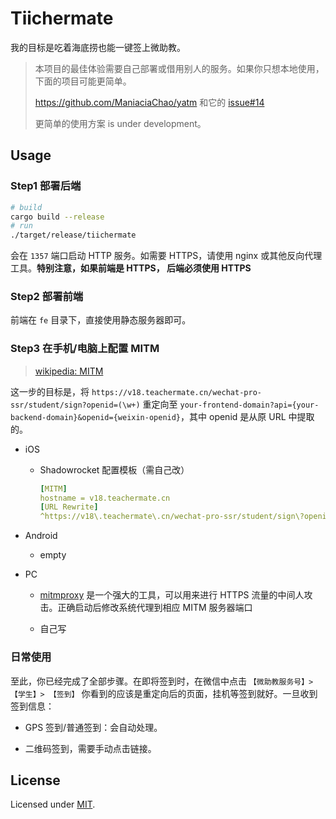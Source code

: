 # Tiichermate

我的目标是吃着海底捞也能一键签上微助教。

> 本项目的最佳体验需要自己部署或借用别人的服务。如果你只想本地使用，下面的项目可能更简单。
>
> https://github.com/ManiaciaChao/yatm 和它的 [issue#14](https://github.com/ManiaciaChao/yatm/issues/14)
> 
> 更简单的使用方案 is under development。

## Usage

### Step1 部署后端

```bash
# build
cargo build --release
# run
./target/release/tiichermate
```

会在 `1357` 端口启动 HTTP 服务。如需要 HTTPS，请使用 nginx 或其他反向代理工具。**特别注意，如果前端是 HTTPS， 后端必须使用 HTTPS**

### Step2 部署前端

前端在 `fe` 目录下，直接使用静态服务器即可。

### Step3 在手机/电脑上配置 MITM

> [wikipedia: MITM](https://zh.wikipedia.org/wiki/%E4%B8%AD%E9%97%B4%E4%BA%BA%E6%94%BB%E5%87%BB)

这一步的目标是，将 `https://v18.teachermate.cn/wechat-pro-ssr/student/sign?openid=(\w+)` 重定向至 `your-frontend-domain?api={your-backend-domain}&openid={weixin-openid}`，其中 openid 是从原 URL 中提取的。

- iOS

  - Shadowrocket 配置模板（需自己改）

    ```yaml
    [MITM]
    hostname = v18.teachermate.cn
    [URL Rewrite]
    ^https://v18\.teachermate\.cn/wechat-pro-ssr/student/sign\?openid=(\w+)$ https://{your-frontend-domain}?api={https://your-backend-domain}&openid=$1
    ```

- Android

  - empty

- PC

  - [mitmproxy](https://mitmproxy.org/) 是一个强大的工具，可以用来进行 HTTPS 流量的中间人攻击。正确启动后修改系统代理到相应 MITM 服务器端口

  - 自己写

### 日常使用

至此，你已经完成了全部步骤。在即将签到时，在微信中点击 `【微助教服务号】> 【学生】> 【签到】` 你看到的应该是重定向后的页面，挂机等签到就好。一旦收到签到信息：

- GPS 签到/普通签到：会自动处理。

- 二维码签到，需要手动点击链接。

## License

Licensed under [MIT](./LICENSE).
